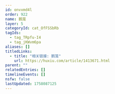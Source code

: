 ```yaml
---
id: onvxmd4l
order: 922
name: 鹅笼
layer: 5
categoryId: cat_OfFSSbRb
tagIds:
  - tag_TRpfu-I4
  - tag_jKWvm6pa
aliases: []
titledLinks:
  - title: "相关链接: 鹅笼"
    url: https://huxiu.com/article/1413671.html
parent: ""
relatedEntries: []
timelineEvents: []
nsfw: false
lastUpdated: 1758087125
---
```


